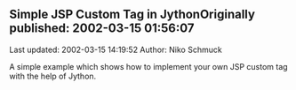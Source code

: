 ## Simple JSP Custom Tag in JythonOriginally published: 2002-03-15 01:56:07 
Last updated: 2002-03-15 14:19:52 
Author: Niko Schmuck 
 
A simple example which shows how to implement your own JSP custom tag with the help of Jython.